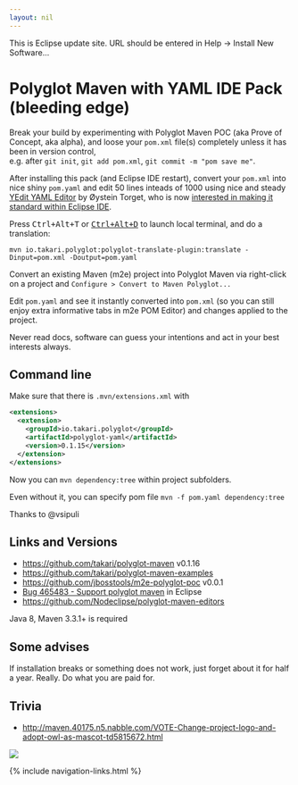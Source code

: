 ```yaml
---
layout: nil
---
```


This is Eclipse update site. URL should be entered in Help -> Install New Software...

# Polyglot Maven with YAML IDE Pack (bleeding edge)

Break your build by experimenting with Polyglot Maven POC (aka Prove of Concept, aka alpha),
and loose your `pom.xml` file(s) completely unless it has been in version control,  
e.g. after `git init`, `git add pom.xml`, `git commit -m "pom save me"`.

After installing this pack (and Eclipse IDE restart), convert your `pom.xml` into nice shiny `pom.yaml`
and edit 50 lines inteads of 1000 using nice and steady [YEdit YAML Editor](https://github.com/oyse/yedit)
 by Øystein Torget, who is now 
[interested in making it standard within Eclipse IDE](https://github.com/oyse/yedit/issues/37).

Press <kbd>Ctrl+Alt+T</kbd> or [<kbd>Ctrl+Alt+D</kbd>](https://github.com/fabioz/startexplorer) to launch local terminal, and do a translation:

	mvn io.takari.polyglot:polyglot-translate-plugin:translate -Dinput=pom.xml -Doutput=pom.yaml
	
Convert an existing Maven (m2e) project into Polyglot Maven via right-click on a project and 
`Configure > Convert to Maven Polyglot...`

Edit `pom.yaml` and see it instantly converted into `pom.xml` (so you can still enjoy extra informative tabs in m2e POM Editor)
and changes applied to the project. 

Never read docs, software can guess your intentions and act in your best interests always.

## Command line

Make sure that there is `.mvn/extensions.xml` with

```xml
<extensions>
  <extension>
    <groupId>io.takari.polyglot</groupId>
    <artifactId>polyglot-yaml</artifactId>
    <version>0.1.15</version>
  </extension>
</extensions>
```

Now you can `mvn dependency:tree` within project subfolders.

Even without it, you can specify pom file `mvn -f pom.yaml dependency:tree`    

Thanks to @vsipuli 

## Links and Versions

- <https://github.com/takari/polyglot-maven> v0.1.16 
- <https://github.com/takari/polyglot-maven-examples>
- <https://github.com/jbosstools/m2e-polyglot-poc> v0.0.1
- [Bug 465483 - Support polyglot maven](https://bugs.eclipse.org/bugs/show_bug.cgi?id=465483) in Eclipse
- <https://github.com/Nodeclipse/polyglot-maven-editors>

Java 8, Maven 3.3.1+ is required

## Some advises 

If installation breaks or something does not work, just forget about it for half a year. Really. Do what you are paid for.

## Trivia

- <http://maven.40175.n5.nabble.com/VOTE-Change-project-logo-and-adopt-owl-as-mascot-td5815672.html>

![](http://people.apache.org/~stephenc/maven-logo-contest/maven-owl-final.png)

{% include navigation-links.html %}
